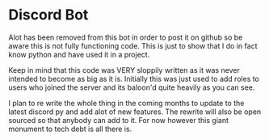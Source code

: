 # Discord Bot
Alot has been removed from this bot in order to post it on github so be aware this is not fully functioning code. This is just to show that I do in fact know python and have used it in a project.

Keep in mind that this code was VERY sloppily written as it was never intended to become as big as it is. Initially this was just used to add roles to users who joined the server and its baloon'd quite heavily as you can see.

I plan to re write the whole thing in the coming months to update to the latest discord py and add alot of new features. The rewrite will also be open sourced so that anybody can add to it. For now however this giant monument to tech debt is all there is.
